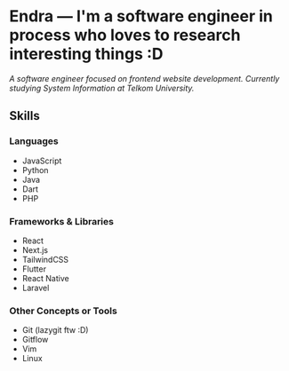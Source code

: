 # Endra —  I'm a software engineer in process who loves to research interesting things :D

*A software engineer focused on frontend website development. Currently studying System Information at Telkom University.*

## Skills

### Languages
- JavaScript 
- Python
- Java
- Dart
- PHP

### Frameworks & Libraries

- React
- Next.js
- TailwindCSS
- Flutter
- React Native
- Laravel

### Other Concepts or Tools

- Git (lazygit ftw :D)
- Gitflow
- Vim
- Linux
